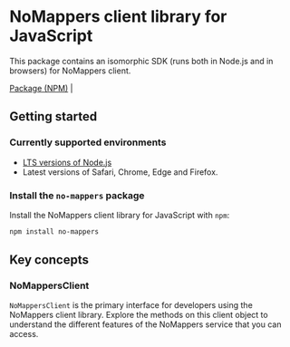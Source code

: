 # NoMappers client library for JavaScript

This package contains an isomorphic SDK (runs both in Node.js and in browsers) for NoMappers client.



[Package (NPM)](https://www.npmjs.com/package/no-mappers) |

## Getting started

### Currently supported environments

- [LTS versions of Node.js](https://nodejs.org/about/releases/)
- Latest versions of Safari, Chrome, Edge and Firefox.


### Install the `no-mappers` package

Install the NoMappers client library for JavaScript with `npm`:

```bash
npm install no-mappers
```


## Key concepts

### NoMappersClient

`NoMappersClient` is the primary interface for developers using the NoMappers client library. Explore the methods on this client object to understand the different features of the NoMappers service that you can access.

